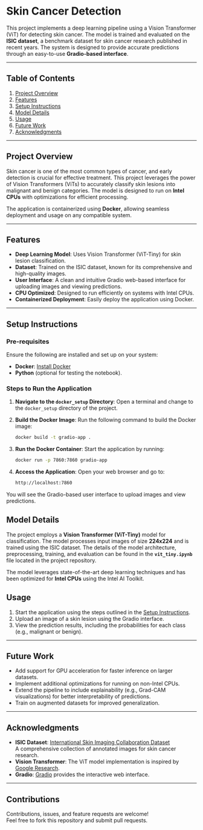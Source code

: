 # **Skin Cancer Detection**

This project implements a deep learning pipeline using a Vision Transformer (ViT) for detecting skin cancer. The model is trained and evaluated on the **ISIC dataset**, a benchmark dataset for skin cancer research published in recent years. The system is designed to provide accurate predictions through an easy-to-use **Gradio-based interface**.

---

## **Table of Contents**

1. [Project Overview](#project-overview)
2. [Features](#features)
3. [Setup Instructions](#setup-instructions)
4. [Model Details](#model-details)
5. [Usage](#usage)
6. [Future Work](#future-work)
7. [Acknowledgments](#acknowledgments)

---

## **Project Overview**

Skin cancer is one of the most common types of cancer, and early detection is crucial for effective treatment. This project leverages the power of Vision Transformers (ViTs) to accurately classify skin lesions into malignant and benign categories. The model is designed to run on **Intel CPUs** with optimizations for efficient processing.

The application is containerized using **Docker**, allowing seamless deployment and usage on any compatible system.

---

## **Features**

- **Deep Learning Model**: Uses Vision Transformer (ViT-Tiny) for skin lesion classification.
- **Dataset**: Trained on the ISIC dataset, known for its comprehensive and high-quality images.
- **User Interface**: A clean and intuitive Gradio web-based interface for uploading images and viewing predictions.
- **CPU Optimized**: Designed to run efficiently on systems with Intel CPUs.
- **Containerized Deployment**: Easily deploy the application using Docker.

---

## **Setup Instructions**

### **Pre-requisites**
Ensure the following are installed and set up on your system:
- **Docker**: [Install Docker](https://docs.docker.com/get-docker/)
- **Python** (optional for testing the notebook).

### **Steps to Run the Application**
1. **Navigate to the `docker_setup` Directory**:
   Open a terminal and change to the `docker_setup` directory of the project.

2. **Build the Docker Image**:
   Run the following command to build the Docker image:
    ```bash
    docker build -t gradio-app .
    ```

3. **Run the Docker Container**: 
Start the application by running:

    ```bash
    docker run -p 7860:7860 gradio-app
    ```
    
4. **Access the Application**: Open your web browser and go to:

    ```bash
    http://localhost:7860
    ```
You will see the Gradio-based user interface to upload images and view predictions.

## **Model Details**

The project employs a **Vision Transformer (ViT-Tiny)** model for classification. The model processes input images of size **224x224** and is trained using the ISIC dataset. The details of the model architecture, preprocessing, training, and evaluation can be found in the **`vit_tiny.ipynb`** file located in the project repository.

The model leverages state-of-the-art deep learning techniques and has been optimized for **Intel CPUs** using the Intel AI Toolkit.


## **Usage**

1. Start the application using the steps outlined in the [Setup Instructions](#setup-instructions).
2. Upload an image of a skin lesion using the Gradio interface.
3. View the prediction results, including the probabilities for each class (e.g., malignant or benign).

---

## **Future Work**

- Add support for GPU acceleration for faster inference on larger datasets.
- Implement additional optimizations for running on non-Intel CPUs.
- Extend the pipeline to include explainability (e.g., Grad-CAM visualizations) for better interpretability of predictions.
- Train on augmented datasets for improved generalization.

---

## **Acknowledgments**

- **ISIC Dataset**: [International Skin Imaging Collaboration Dataset](https://isic-archive.com/)  
  A comprehensive collection of annotated images for skin cancer research.
- **Vision Transformer**: The ViT model implementation is inspired by [Google Research](https://github.com/google-research/vision_transformer).
- **Gradio**: [Gradio](https://gradio.app/) provides the interactive web interface.

---

## **Contributions**

Contributions, issues, and feature requests are welcome!  
Feel free to fork this repository and submit pull requests.
